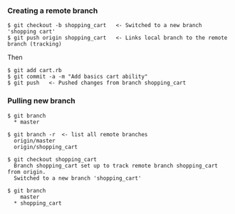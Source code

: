 ### Creating a remote branch
```
$ git checkout -b shopping_cart   <- Switched to a new branch 'shopping cart'
$ git push origin shopping_cart   <- Links local branch to the remote branch (tracking)
```
Then
```
$ git add cart.rb
$ git commit -a -m "Add basics cart ability"
$ git push   <- Pushed changes from branch shopping_cart
```
### Pulling new branch
```
$ git branch
  * master
```
```
$ git branch -r  <- list all remote branches
  origin/master
  origin/shopping_cart
```
```
$ git checkout shopping_cart
  Branch shopping_cart set up to track remote branch shopping_cart from origin.
  Switched to a new branch 'shopping_cart'
```
```
$ git branch
    master
  * shopping_cart
```